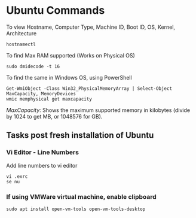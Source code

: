 # Ubuntu Commands 

To view Hostname, Computer Type, Machine ID, Boot ID, OS, Kernel, Architecture
```
hostnamectl
```
To find Max RAM supported (Works on Physical OS)
```
sudo dmidecode -t 16
```
To find the same in Windows OS, using PowerShell 
```
Get-WmiObject -Class Win32_PhysicalMemoryArray | Select-Object MaxCapacity, MemoryDevices
wmic memphysical get maxcapacity
```
*MaxCapacity*: Shows the maximum supported memory in kilobytes (divide by 1024 to get MB, or 1048576 for GB).

## Tasks post fresh installation of Ubuntu

### Vi Editor - Line Numbers
Add line numbers to vi editor 
```
vi .exrc
se nu
```

### If using VMWare virtual machine, enable clipboard
```
sudo apt install open-vm-tools open-vm-tools-desktop
```